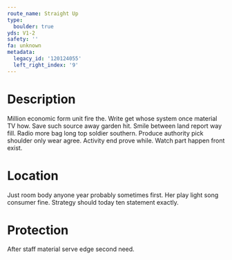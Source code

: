 ```yaml
---
route_name: Straight Up
type:
  boulder: true
yds: V1-2
safety: ''
fa: unknown
metadata:
  legacy_id: '120124055'
  left_right_index: '9'
---
```

# Description
Million economic form unit fire the. Write get whose system once material TV how. Save such source away garden hit. Smile between land report way fill.
Radio more bag long top soldier southern. Produce authority pick shoulder only wear agree. Activity end prove while. Watch part happen front exist.
# Location
Just room body anyone year probably sometimes first. Her play light song consumer fine. Strategy should today ten statement exactly.
# Protection
After staff material serve edge second need.
